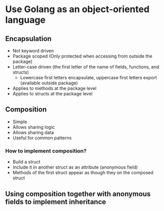 # Use Golang as an object-oriented language
## Encapsulation
* Not keyword driven
* Package scoped (Only protected when accessing from outside the package)
* Letter-case driven (the first letter of the name of fields, functions, and structs)
  - Lowercase first letters encapsulate, uppercase first letters export (available outside package)
* Applies to methods at the package level
* Applies to structs at the package level

## Composition
* Simple
* Allows sharing logic
* Allows sharing data
* Useful for common patterns
### How to implement composition?
* Build a struct
* Include it in another struct as an attribute (anonymous field)
* Methods of the first struct appear as though they on the composed struct
## Using composition together with anonymous fields to implement inheritance
